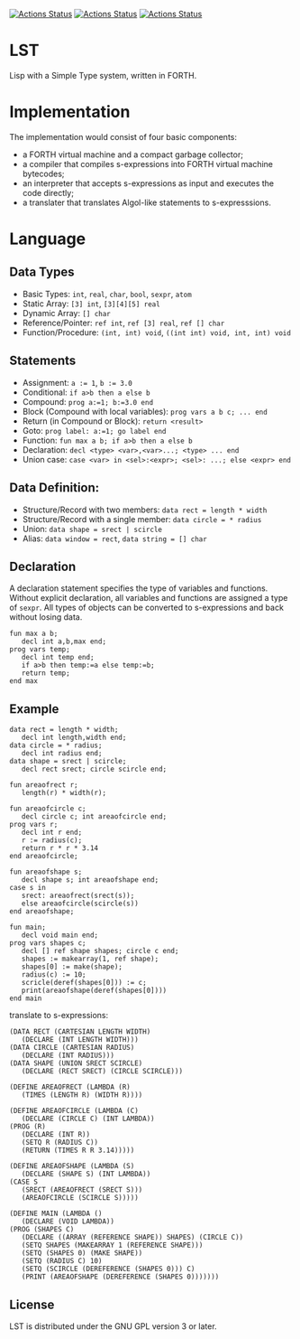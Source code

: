 [![Actions Status](https://github.com/lst-lang/LST/workflows/GNU//Linux/badge.svg)](https://github.com/lst-lang/LST/actions?query=workflow%3AGNU%2FLinux)
[![Actions Status](https://github.com/lst-lang/LST/workflows/Windows/badge.svg)](https://github.com/lst-lang/LST/actions?query=workflow%3AWindows)
[![Actions Status](https://github.com/lst-lang/LST/workflows/macOS/badge.svg)](https://github.com/lst-lang/LST/actions?query=workflow%3AmacOS)


# LST
Lisp with a Simple Type system, written in FORTH.


# Implementation
The implementation would consist of four basic components:
* a FORTH virtual machine and a compact garbage collector;
* a compiler that compiles s-expressions into FORTH virtual machine bytecodes;
* an interpreter that accepts s-expressions as input and executes the code directly;
* a translater that translates Algol-like statements to s-expresssions.


# Language
## Data Types
* Basic Types: `int`, `real`, `char`, `bool`, `sexpr`, `atom`
* Static Array: `[3] int`, `[3][4][5] real`
* Dynamic Array: `[] char`
* Reference/Pointer: `ref int`, `ref [3] real`, `ref [] char`
* Function/Procedure: `(int, int) void`, `((int int) void, int, int) void`

## Statements
* Assignment: `a := 1`, `b := 3.0`
* Conditional: `if a>b then a else b`
* Compound: `prog a:=1; b:=3.0 end`
* Block (Compound with local variables): `prog vars a b c; ... end`
* Return (in Compound or Block): `return <result>`
* Goto: `prog label: a:=1; go label end`
* Function: `fun max a b; if a>b then a else b`
* Declaration: `decl <type> <var>,<var>...; <type> ... end`
* Union case: `case <var> in <sel>:<expr>; <sel>: ...; else <expr> end`

## Data Definition:
* Structure/Record with two members: `data rect = length * width`
* Structure/Record with a single member: `data circle = * radius`
* Union: `data shape = srect | scircle`
* Alias: `data window = rect`, `data string = [] char`

## Declaration
A declaration statement specifies the type of variables and functions.
Without explicit declaration, all variables and functions are assigned
a type of `sexpr`. All types of objects can be converted to s-expressions
and back without losing data.
```
fun max a b;
   decl int a,b,max end;
prog vars temp;
   decl int temp end;
   if a>b then temp:=a else temp:=b;
   return temp;
end max
```

## Example
```
data rect = length * width;
   decl int length,width end;
data circle = * radius;
   decl int radius end;
data shape = srect | scircle;
   decl rect srect; circle scircle end;

fun areaofrect r;
   length(r) * width(r);
   
fun areaofcircle c;
   decl circle c; int areaofcircle end;
prog vars r;
   decl int r end;
   r := radius(c);
   return r * r * 3.14
end areaofcircle;

fun areaofshape s;
   decl shape s; int areaofshape end;
case s in
   srect: areaofrect(srect(s));
   else areaofcircle(scircle(s))
end areaofshape;

fun main;
   decl void main end;
prog vars shapes c;
   decl [] ref shape shapes; circle c end;
   shapes := makearray(1, ref shape);
   shapes[0] := make(shape);
   radius(c) := 10;
   scricle(deref(shapes[0])) := c;
   print(areaofshape(deref(shapes[0])))
end main
```

translate to s-expressions:
```
(DATA RECT (CARTESIAN LENGTH WIDTH)
   (DECLARE (INT LENGTH WIDTH)))
(DATA CIRCLE (CARTESIAN RADIUS)
   (DECLARE (INT RADIUS)))
(DATA SHAPE (UNION SRECT SCIRCLE)
   (DECLARE (RECT SRECT) (CIRCLE SCIRCLE)))
   
(DEFINE AREAOFRECT (LAMBDA (R)
   (TIMES (LENGTH R) (WIDTH R))))

(DEFINE AREAOFCIRCLE (LAMBDA (C)
   (DECLARE (CIRCLE C) (INT LAMBDA))
(PROG (R)
   (DECLARE (INT R))
   (SETQ R (RADIUS C))
   (RETURN (TIMES R R 3.14)))))

(DEFINE AREAOFSHAPE (LAMBDA (S)
   (DECLARE (SHAPE S) (INT LAMBDA))
(CASE S
   (SRECT (AREAOFRECT (SRECT S)))
   (AREAOFCIRCLE (SCIRCLE S)))))

(DEFINE MAIN (LAMBDA ()
   (DECLARE (VOID LAMBDA))
(PROG (SHAPES C)
   (DECLARE ((ARRAY (REFERENCE SHAPE)) SHAPES) (CIRCLE C))
   (SETQ SHAPES (MAKEARRAY 1 (REFERENCE SHAPE)))
   (SETQ (SHAPES 0) (MAKE SHAPE))
   (SETQ (RADIUS C) 10)
   (SETQ (SCIRCLE (DEREFERENCE (SHAPES 0))) C)
   (PRINT (AREAOFSHAPE (DEREFERENCE (SHAPES 0)))))))
```


## License
LST is distributed under the GNU GPL version 3 or later.
